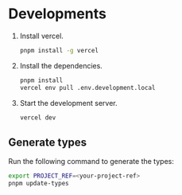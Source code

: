 # Developments

1. Install vercel.

   ```bash
   pnpm install -g vercel
   ```

2. Install the dependencies.

   ```bash
   pnpm install
   vercel env pull .env.development.local
   ```

3. Start the development server.

   ```bash
   vercel dev
   ```

## Generate types

Run the following command to generate the types:

```bash
export PROJECT_REF=<your-project-ref>
pnpm update-types
```
